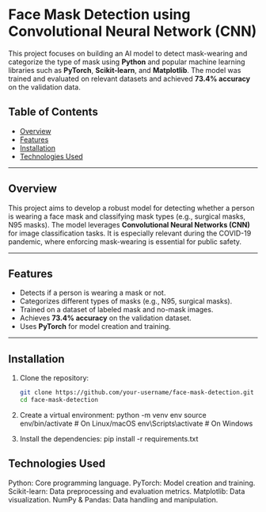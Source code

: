 # **Face Mask Detection using Convolutional Neural Network (CNN)**  

This project focuses on building an AI model to detect mask-wearing and categorize the type of mask using **Python** and popular machine learning libraries such as **PyTorch**, **Scikit-learn**, and **Matplotlib**. The model was trained and evaluated on relevant datasets and achieved **73.4% accuracy** on the validation data.  

## **Table of Contents**
- [Overview](#overview)  
- [Features](#features)  
- [Installation](#installation)   
- [Technologies Used](#technologies-used)  


---

## **Overview**
This project aims to develop a robust model for detecting whether a person is wearing a face mask and classifying mask types (e.g., surgical masks, N95 masks). The model leverages **Convolutional Neural Networks (CNN)** for image classification tasks. It is especially relevant during the COVID-19 pandemic, where enforcing mask-wearing is essential for public safety.

---

## **Features**
- Detects if a person is wearing a mask or not.
- Categorizes different types of masks (e.g., N95, surgical masks).
- Trained on a dataset of labeled mask and no-mask images.
- Achieves **73.4% accuracy** on the validation dataset.
- Uses **PyTorch** for model creation and training.

---

## **Installation**

1. Clone the repository:
   ```bash
   git clone https://github.com/your-username/face-mask-detection.git
   cd face-mask-detection

2. Create a virtual environment:
python -m venv env
source env/bin/activate    # On Linux/macOS
env\Scripts\activate       # On Windows

3. Install the dependencies:
pip install -r requirements.txt

## **Technologies Used**
Python: Core programming language.
PyTorch: Model creation and training.
Scikit-learn: Data preprocessing and evaluation metrics.
Matplotlib: Data visualization.
NumPy & Pandas: Data handling and manipulation.
